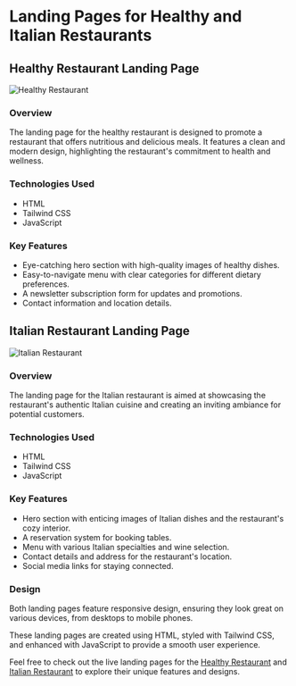 # Landing Pages for Healthy and Italian Restaurants

## Healthy Restaurant Landing Page
![Healthy Restaurant](healthy-restaurant-screenshot.png)

### Overview
The landing page for the healthy restaurant is designed to promote a restaurant that offers nutritious and delicious meals. It features a clean and modern design, highlighting the restaurant's commitment to health and wellness.

### Technologies Used
- HTML
- Tailwind CSS
- JavaScript

### Key Features
- Eye-catching hero section with high-quality images of healthy dishes.
- Easy-to-navigate menu with clear categories for different dietary preferences.
- A newsletter subscription form for updates and promotions.
- Contact information and location details.

## Italian Restaurant Landing Page
![Italian Restaurant](italian-restaurant-screenshot.png)

### Overview
The landing page for the Italian restaurant is aimed at showcasing the restaurant's authentic Italian cuisine and creating an inviting ambiance for potential customers.

### Technologies Used
- HTML
- Tailwind CSS
- JavaScript

### Key Features
- Hero section with enticing images of Italian dishes and the restaurant's cozy interior.
- A reservation system for booking tables.
- Menu with various Italian specialties and wine selection.
- Contact details and address for the restaurant's location.
- Social media links for staying connected.

### Design
Both landing pages feature responsive design, ensuring they look great on various devices, from desktops to mobile phones.

These landing pages are created using HTML, styled with Tailwind CSS, and enhanced with JavaScript to provide a smooth user experience.

Feel free to check out the live landing pages for the [Healthy Restaurant](https://dienesh89.github.io/tailwind-websites/healthy_restaurant/) and [Italian Restaurant](https://dienesh89.github.io/tailwind-websites/Itailian_restaurant/) to explore their unique features and designs.

